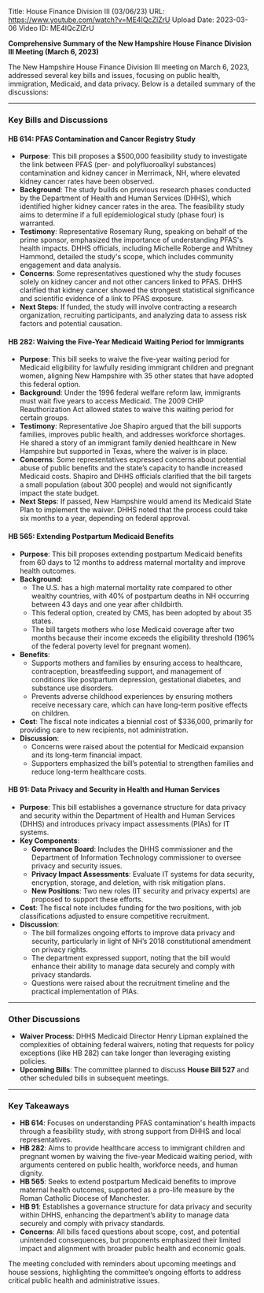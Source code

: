 Title: House Finance Division III (03/06/23)
URL: https://www.youtube.com/watch?v=ME4IQcZlZrU
Upload Date: 2023-03-06
Video ID: ME4IQcZlZrU

**Comprehensive Summary of the New Hampshire House Finance Division III Meeting (March 6, 2023)**

The New Hampshire House Finance Division III meeting on March 6, 2023, addressed several key bills and issues, focusing on public health, immigration, Medicaid, and data privacy. Below is a detailed summary of the discussions:

---

### **Key Bills and Discussions**

#### **HB 614: PFAS Contamination and Cancer Registry Study**
- **Purpose**: This bill proposes a $500,000 feasibility study to investigate the link between PFAS (per- and polyfluoroalkyl substances) contamination and kidney cancer in Merrimack, NH, where elevated kidney cancer rates have been observed.
- **Background**: The study builds on previous research phases conducted by the Department of Health and Human Services (DHHS), which identified higher kidney cancer rates in the area. The feasibility study aims to determine if a full epidemiological study (phase four) is warranted.
- **Testimony**: Representative Rosemary Rung, speaking on behalf of the prime sponsor, emphasized the importance of understanding PFAS's health impacts. DHHS officials, including Michelle Roberge and Whitney Hammond, detailed the study's scope, which includes community engagement and data analysis.
- **Concerns**: Some representatives questioned why the study focuses solely on kidney cancer and not other cancers linked to PFAS. DHHS clarified that kidney cancer showed the strongest statistical significance and scientific evidence of a link to PFAS exposure.
- **Next Steps**: If funded, the study will involve contracting a research organization, recruiting participants, and analyzing data to assess risk factors and potential causation.

#### **HB 282: Waiving the Five-Year Medicaid Waiting Period for Immigrants**
- **Purpose**: This bill seeks to waive the five-year waiting period for Medicaid eligibility for lawfully residing immigrant children and pregnant women, aligning New Hampshire with 35 other states that have adopted this federal option.
- **Background**: Under the 1996 federal welfare reform law, immigrants must wait five years to access Medicaid. The 2009 CHIP Reauthorization Act allowed states to waive this waiting period for certain groups.
- **Testimony**: Representative Joe Shapiro argued that the bill supports families, improves public health, and addresses workforce shortages. He shared a story of an immigrant family denied healthcare in New Hampshire but supported in Texas, where the waiver is in place.
- **Concerns**: Some representatives expressed concerns about potential abuse of public benefits and the state’s capacity to handle increased Medicaid costs. Shapiro and DHHS officials clarified that the bill targets a small population (about 300 people) and would not significantly impact the state budget.
- **Next Steps**: If passed, New Hampshire would amend its Medicaid State Plan to implement the waiver. DHHS noted that the process could take six months to a year, depending on federal approval.

#### **HB 565: Extending Postpartum Medicaid Benefits**
- **Purpose**: This bill proposes extending postpartum Medicaid benefits from 60 days to 12 months to address maternal mortality and improve health outcomes.
- **Background**:
  - The U.S. has a high maternal mortality rate compared to other wealthy countries, with 40% of postpartum deaths in NH occurring between 43 days and one year after childbirth.
  - This federal option, created by CMS, has been adopted by about 35 states.
  - The bill targets mothers who lose Medicaid coverage after two months because their income exceeds the eligibility threshold (196% of the federal poverty level for pregnant women).
- **Benefits**:
  - Supports mothers and families by ensuring access to healthcare, contraception, breastfeeding support, and management of conditions like postpartum depression, gestational diabetes, and substance use disorders.
  - Prevents adverse childhood experiences by ensuring mothers receive necessary care, which can have long-term positive effects on children.
- **Cost**: The fiscal note indicates a biennial cost of $336,000, primarily for providing care to new recipients, not administration.
- **Discussion**:
  - Concerns were raised about the potential for Medicaid expansion and its long-term financial impact.
  - Supporters emphasized the bill’s potential to strengthen families and reduce long-term healthcare costs.

#### **HB 91: Data Privacy and Security in Health and Human Services**
- **Purpose**: This bill establishes a governance structure for data privacy and security within the Department of Health and Human Services (DHHS) and introduces privacy impact assessments (PIAs) for IT systems.
- **Key Components**:
  - **Governance Board**: Includes the DHHS commissioner and the Department of Information Technology commissioner to oversee privacy and security issues.
  - **Privacy Impact Assessments**: Evaluate IT systems for data security, encryption, storage, and deletion, with risk mitigation plans.
  - **New Positions**: Two new roles (IT security and privacy experts) are proposed to support these efforts.
- **Cost**: The fiscal note includes funding for the two positions, with job classifications adjusted to ensure competitive recruitment.
- **Discussion**:
  - The bill formalizes ongoing efforts to improve data privacy and security, particularly in light of NH’s 2018 constitutional amendment on privacy rights.
  - The department expressed support, noting that the bill would enhance their ability to manage data securely and comply with privacy standards.
  - Questions were raised about the recruitment timeline and the practical implementation of PIAs.

---

### **Other Discussions**
- **Waiver Process**: DHHS Medicaid Director Henry Lipman explained the complexities of obtaining federal waivers, noting that requests for policy exceptions (like HB 282) can take longer than leveraging existing policies.
- **Upcoming Bills**: The committee planned to discuss **House Bill 527** and other scheduled bills in subsequent meetings.

---

### **Key Takeaways**
- **HB 614**: Focuses on understanding PFAS contamination's health impacts through a feasibility study, with strong support from DHHS and local representatives.
- **HB 282**: Aims to provide healthcare access to immigrant children and pregnant women by waiving the five-year Medicaid waiting period, with arguments centered on public health, workforce needs, and human dignity.
- **HB 565**: Seeks to extend postpartum Medicaid benefits to improve maternal health outcomes, supported as a pro-life measure by the Roman Catholic Diocese of Manchester.
- **HB 91**: Establishes a governance structure for data privacy and security within DHHS, enhancing the department’s ability to manage data securely and comply with privacy standards.
- **Concerns**: All bills faced questions about scope, cost, and potential unintended consequences, but proponents emphasized their limited impact and alignment with broader public health and economic goals.

The meeting concluded with reminders about upcoming meetings and house sessions, highlighting the committee’s ongoing efforts to address critical public health and administrative issues.